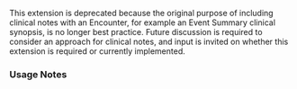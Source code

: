 <p class="stu-note">This extension is deprecated because the original purpose of including clinical notes with an Encounter, for example an Event Summary clinical synopsis, is no longer best practice.  Future discussion is required to consider an approach for clinical notes, and input is invited on whether this extension is required or currently implemented.</p>

### Usage Notes